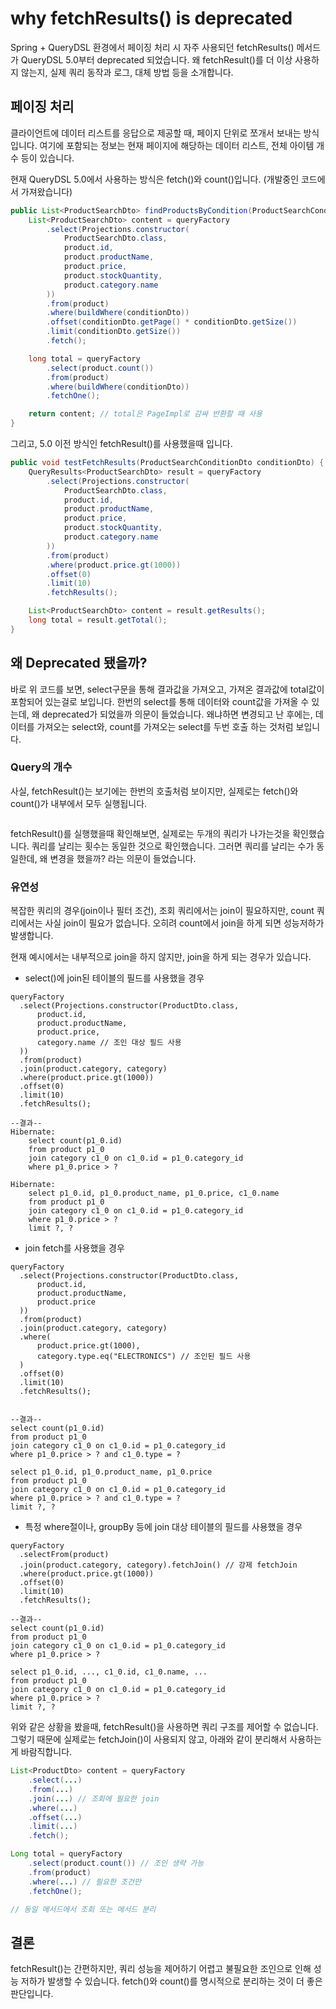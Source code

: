 # why fetchResults() is deprecated

Spring + QueryDSL 환경에서 페이징 처리 시 자주 사용되던 fetchResults() 메서드가 QueryDSL 5.0부터 deprecated 되었습니다. 왜 fetchResult()를 더 이상 사용하지 않는지, 실제 쿼리 동작과 로그, 대체 방법 등을 소개합니다.



## 페이징 처리

클라이언트에 데이터 리스트를 응답으로 제공할 때, 페이지 단위로 쪼개서 보내는 방식입니다. 여기에 포함되는 정보는 현재 페이지에 해당하는 데이터 리스트, 전체 아이템 개수 등이 있습니다.



현재 QueryDSL 5.0에서 사용하는 방식은 fetch()와 count()입니다. (개발중인 코드에서 가져왔습니다)

```java
public List<ProductSearchDto> findProductsByCondition(ProductSearchConditionDto conditionDto) {
    List<ProductSearchDto> content = queryFactory
        .select(Projections.constructor(
            ProductSearchDto.class,
            product.id,
            product.productName,
            product.price,
            product.stockQuantity,
            product.category.name
        ))
        .from(product)
        .where(buildWhere(conditionDto))
        .offset(conditionDto.getPage() * conditionDto.getSize())
        .limit(conditionDto.getSize())
        .fetch();

    long total = queryFactory
        .select(product.count())
        .from(product)
        .where(buildWhere(conditionDto))
        .fetchOne();

    return content; // total은 PageImpl로 감싸 반환할 때 사용
}
```

그리고, 5.0 이전 방식인 fetchResult()를 사용했을때 입니다.

```java
public void testFetchResults(ProductSearchConditionDto conditionDto) {
    QueryResults<ProductSearchDto> result = queryFactory
        .select(Projections.constructor(
            ProductSearchDto.class,
            product.id,
            product.productName,
            product.price,
            product.stockQuantity,
            product.category.name
        ))
        .from(product)
        .where(product.price.gt(1000))
        .offset(0)
        .limit(10)
        .fetchResults();

    List<ProductSearchDto> content = result.getResults();
    long total = result.getTotal();
}
```



## 왜 Deprecated 됐을까?

바로 위 코드를 보면, select구문을 통해 결과값을 가져오고, 가져온 결과값에 total값이 포함되어 있는걸로 보입니다. 한번의 select를 통해 데이터와 count값을 가져올 수 있는데, 왜 deprecated가 되었을까 의문이 들었습니다. 왜냐하면 변경되고 난 후에는, 데이터를 가져오는 select와, count를 가져오는 select를 두번 호출 하는 것처럼 보입니다.



### Query의 개수

사실, fetchResult()는 보기에는 한번의 호출처럼 보이지만, 실제로는 fetch()와 count()가 내부에서 모두 실행됩니다.

<figure><img src="../.gitbook/assets/image (426).png" alt=""><figcaption></figcaption></figure>

fetchResult()를 실행했을때 확인해보면, 실제로는 두개의 쿼리가 나가는것을 확인했습니다. 쿼리를 날리는 횟수는 동일한 것으로 확인했습니다. 그러면 쿼리를 날리는 수가 동일한데, 왜 변경을 했을까? 라는 의문이 들었습니다.



### 유연성

복잡한 쿼리의 경우(join이나 필터 조건), 조회 쿼리에서는 join이 필요하지만, count 쿼리에서는 사실 join이 필요가 없습니다. 오히려 count에서 join을 하게 되면 성능저하가 발생합니다.

현재 예시에서는 내부적으로 join을 하지 않지만, join을 하게 되는 경우가 있습니다.

* select()에 join된 테이블의 필드를 사용했을 경우

```
queryFactory
  .select(Projections.constructor(ProductDto.class,
      product.id,
      product.productName,
      product.price,
      category.name // 조인 대상 필드 사용
  ))
  .from(product)
  .join(product.category, category)
  .where(product.price.gt(1000))
  .offset(0)
  .limit(10)
  .fetchResults();

--결과--
Hibernate:
    select count(p1_0.id)
    from product p1_0
    join category c1_0 on c1_0.id = p1_0.category_id
    where p1_0.price > ?

Hibernate:
    select p1_0.id, p1_0.product_name, p1_0.price, c1_0.name
    from product p1_0
    join category c1_0 on c1_0.id = p1_0.category_id
    where p1_0.price > ?
    limit ?, ?

```

* join fetch를 사용했을 경우

```
queryFactory
  .select(Projections.constructor(ProductDto.class,
      product.id,
      product.productName,
      product.price
  ))
  .from(product)
  .join(product.category, category)
  .where(
      product.price.gt(1000),
      category.type.eq("ELECTRONICS") // 조인된 필드 사용
  )
  .offset(0)
  .limit(10)
  .fetchResults();


--결과-- 
select count(p1_0.id)
from product p1_0
join category c1_0 on c1_0.id = p1_0.category_id
where p1_0.price > ? and c1_0.type = ?

select p1_0.id, p1_0.product_name, p1_0.price
from product p1_0
join category c1_0 on c1_0.id = p1_0.category_id
where p1_0.price > ? and c1_0.type = ?
limit ?, ?
```

* 특정 where절이나, groupBy 등에 join 대상 테이블의 필드를 사용했을 경우

```
queryFactory
  .selectFrom(product)
  .join(product.category, category).fetchJoin() // 강제 fetchJoin
  .where(product.price.gt(1000))
  .offset(0)
  .limit(10)
  .fetchResults();

--결과--
select count(p1_0.id)
from product p1_0
join category c1_0 on c1_0.id = p1_0.category_id
where p1_0.price > ?

select p1_0.id, ..., c1_0.id, c1_0.name, ...
from product p1_0
join category c1_0 on c1_0.id = p1_0.category_id
where p1_0.price > ?
limit ?, ?

```

위와 같은 상황을 봤을때, fetchResult()을 사용하면 쿼리 구조를 제어할 수 없습니다. 그렇기 때문에 실제로는 fetchJoin()이 사용되지 않고, 아래와 같이 분리해서 사용하는게 바람직합니다.

```java
List<ProductDto> content = queryFactory
    .select(...)
    .from(...)
    .join(...) // 조회에 필요한 join
    .where(...)
    .offset(...)
    .limit(...)
    .fetch();

Long total = queryFactory
    .select(product.count()) // 조인 생략 가능
    .from(product)
    .where(...) // 필요한 조건만
    .fetchOne();

// 동일 메서드에서 조회 또는 메서드 분리
```

## 결론

fetchResult()는 간편하지만, 쿼리 성능을 제어하기 어렵고 불필요한 조인으로 인해 성능 저하가 발생할 수 있습니다. fetch()와 count()를 명시적으로 분리하는 것이 더 좋은 판단입니다.
